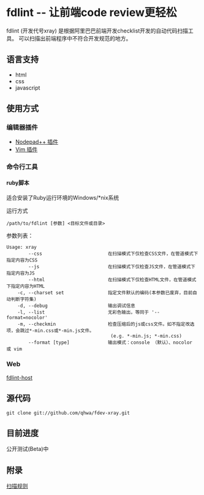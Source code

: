 fdlint -- 让前端code review更轻松
=================================

fdlint (开发代号xray) 是根据阿里巴巴前端开发checklist开发的自动代码扫描工具。
可以扫描出前端程序中不符合开发规范的地方。

## 语言支持
* html
* css
* javascript

## 使用方式

### 编辑器插件

* [Nodepad++ 插件](https://github.com/ThinkBest/fdlint-notepad-plusplus)
* [Vim 插件](https://github.com/qhwa/fdlint-vim)

### 命令行工具

#### ruby脚本
适合安装了Ruby运行环境的Windows/\*nix系统

运行方式

    /path/to/fdlint [参数] <目标文件或目录>

参数列表：

~~~
Usage: xray
        --css                        在扫描模式下仅检查CSS文件，在管道模式下指定内容为CSS
        --js                         在扫描模式下仅检查JS文件，在管道模式下指定内容为JS
        --html                       在扫描模式下仅检查HTML文件，在管道模式下指定内容为HTML
    -c, --charset set                指定文件默认的编码(本参数已废弃，目前自动判断字符集)
    -d, --debug                      输出调试信息
    -l, --list                       无彩色输出，等同于 '--format=nocolor'
    -m, --checkmin                   检查压缩后的js或css文件。如不指定改选项，会跳过*-min.css或*-min.js文件。
                                      (e.g. *-min.js; *-min.css)
        --format [type]              输出模式：console （默认）、nocolor 或 vim
~~~

### Web

[fdlint-host](https://github.com/qhwa/fdlint-host)


## 源代码

    git clone git://github.com/qhwa/fdev-xray.git


## 目前进度

公开测试(Beta)中


## 附录

[扫描规则](https://github.com/qhwa/fdlint/wiki/fdlint-%E6%89%AB%E6%8F%8F%E8%A7%84%E5%88%99)

